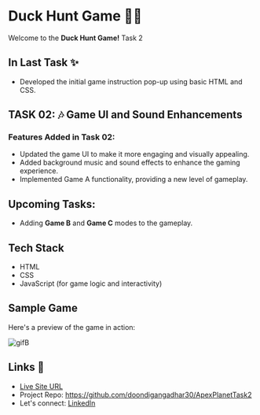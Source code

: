# Duck Hunt Game 🎯🦆
Welcome to the **Duck Hunt Game!** Task 2

## In Last Task ✨
- Developed the initial game instruction pop-up using basic HTML and CSS.

## TASK 02: 🎶 Game UI and Sound Enhancements
### Features Added in Task 02:

- Updated the game UI to make it more engaging and visually appealing.
- Added background music and sound effects to enhance the gaming experience.
- Implemented Game A functionality, providing a new level of gameplay.

## Upcoming Tasks:
- Adding **Game B** and **Game C** modes to the gameplay.

## Tech Stack
- HTML
- CSS
- JavaScript (for game logic and interactivity)

## Sample Game
Here's a preview of the game in action: <br>

![gifB](https://github.com/user-attachments/assets/86901e31-14ac-4deb-991e-538979ae016c)

## Links 📌

- [Live Site URL](https://doondigangadhar30.github.io/ApexPlanetTask2/)
- Project Repo: https://github.com/doondigangadhar30/ApexPlanetTask2
- Let's connect: [LinkedIn](https://www.linkedin.com/in/doondi/) 

